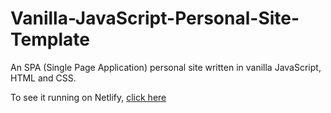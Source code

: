 # Vanilla-JavaScript-Personal-Site-Template

An SPA (Single Page Application) personal site written in vanilla JavaScript, HTML and CSS.

To see it running on Netlify, [click here](https://vanilla-js-spa.netlify.app/)
